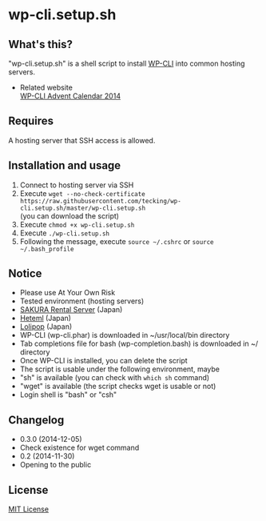 # wp-cli.setup.sh

## What's this?

"wp-cli.setup.sh" is a shell script to install [WP-CLI](http://wp-cli.org/) into common hosting servers.

* Related website  
[WP-CLI Advent Calendar 2014](http://www.adventar.org/calendars/505)

## Requires

A hosting server that SSH access is allowed.

## Installation and usage

1. Connect to hosting server via SSH
2. Execute ``wget --no-check-certificate https://raw.githubusercontent.com/tecking/wp-cli.setup.sh/master/wp-cli.setup.sh``  
(you can download the script)
3. Execute ``chmod +x wp-cli.setup.sh``
4. Execute ``./wp-cli.setup.sh``
5. Following the message, execute ``source ~/.cshrc`` or ``source ~/.bash_profile``

## Notice

* Please use At Your Own Risk
* Tested environment (hosting servers)
 * [SAKURA Rental Server](http://www.sakura.ne.jp/) (Japan)
 * [Heteml](https://heteml.jp/) (Japan)
 * [Lolipop](https://lolipop.jp/) (Japan)
* WP-CLI (wp-cli.phar) is downloaded in ~/usr/local/bin directory
* Tab completions file for bash (wp-completion.bash) is downloaded in ~/ directory
* Once WP-CLI is installed, you can delete the script
* The script is usable under the following environment, maybe
 * "sh" is available (you can check with ``which sh`` command)
 * "wget" is available (the script checks wget is usable or not)
 * Login shell is "bash" or "csh"

## Changelog

* 0.3.0 (2014-12-05)
 * Check existence for wget command
* 0.2 (2014-11-30)
 * Opening to the public

## License

[MIT License](http://opensource.org/licenses/mit-license.php)
